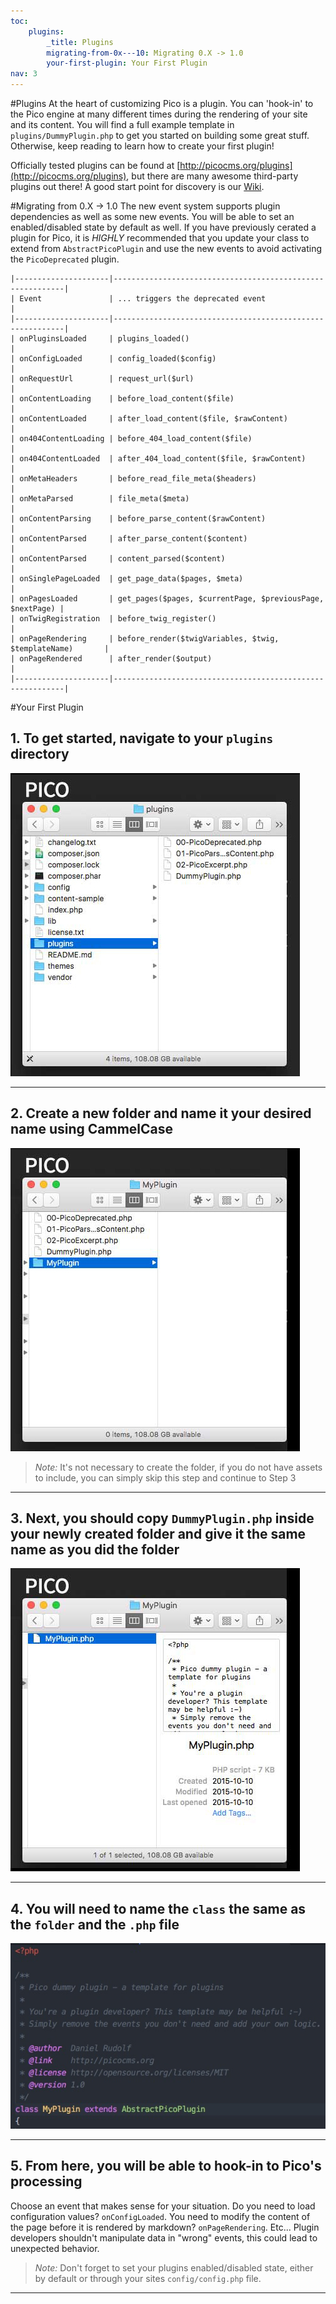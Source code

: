 ```yaml
---
toc:
    plugins:
        _title: Plugins
        migrating-from-0x---10: Migrating 0.X -> 1.0
        your-first-plugin: Your First Plugin
nav: 3
---
```


#Plugins
At the heart of customizing Pico is a plugin. You can 'hook-in' to the Pico
engine at many different times during the rendering of your site and its content.
You will find a full example template in `plugins/DummyPlugin.php` to get you
started on building some great stuff. Otherwise, keep reading to learn how to
create your first plugin!

Officially tested plugins can be found at [http://picocms.org/plugins](http://picocms.org/plugins),
but there are many awesome third-party plugins out there! A good start point
for discovery is our [Wiki](#plugin-wiki).

#Migrating from 0.X -> 1.0
The new event system supports plugin dependencies as well as some new events.
You will be able to set an enabled/disabled state by default as well. If you
have previously cerated a plugin for Pico, it is *HIGHLY* recommended that you
update your class to extend from `AbstractPicoPlugin` and use the new events
to avoid activating the `PicoDeprecated` plugin.

    |---------------------|-----------------------------------------------------------|
    | Event               | ... triggers the deprecated event                         |
    |---------------------|-----------------------------------------------------------|
    | onPluginsLoaded     | plugins_loaded()                                          |
    | onConfigLoaded      | config_loaded($config)                                    |
    | onRequestUrl        | request_url($url)                                         |
    | onContentLoading    | before_load_content($file)                                |
    | onContentLoaded     | after_load_content($file, $rawContent)                    |
    | on404ContentLoading | before_404_load_content($file)                            |
    | on404ContentLoaded  | after_404_load_content($file, $rawContent)                |
    | onMetaHeaders       | before_read_file_meta($headers)                           |
    | onMetaParsed        | file_meta($meta)                                          |
    | onContentParsing    | before_parse_content($rawContent)                         |
    | onContentParsed     | after_parse_content($content)                             |
    | onContentParsed     | content_parsed($content)                                  |
    | onSinglePageLoaded  | get_page_data($pages, $meta)                              |
    | onPagesLoaded       | get_pages($pages, $currentPage, $previousPage, $nextPage) |
    | onTwigRegistration  | before_twig_register()                                    |
    | onPageRendering     | before_render($twigVariables, $twig, $templateName)       |
    | onPageRendered      | after_render($output)                                     |
    |---------------------|-----------------------------------------------------------|

#Your First Plugin

## 1. To get started, navigate to your `plugins` directory
![Step1](style/images/docs/pico_plugins.jpg)

---

## 2. Create a new folder and name it your desired name using CammelCase
![Step2](style/images/docs/pico_plugins_myplugin.jpg)

> *Note:* It's not necessary to create the folder, if you do not have assets to
> include, you can simply skip this step and continue to Step 3

---

## 3. Next, you should copy `DummyPlugin.php` inside your newly created folder and give it the same name as you did the folder
![Step3](style/images/docs/pico_plugins_myplugin_php.jpg)

---

## 4. You will need to name the `class` the same as the `folder` and the `.php` file
![Step4](style/images/docs/pico_plugins_myplugin_php_class.jpg)

---

## 5. From here, you will be able to hook-in to Pico's processing
Choose an event that makes sense for your situation. Do you need to load configuration values?
`onConfigLoaded`. You need to modify the content of the page before it is
rendered by markdown? `onPageRendering`. Etc... Plugin developers shouldn't
manipulate data in "wrong" events, this could lead to unexpected behavior.

> *Note:* Don't forget to set your plugins enabled/disabled state, either by default or
> through your sites `config/config.php` file.

---
